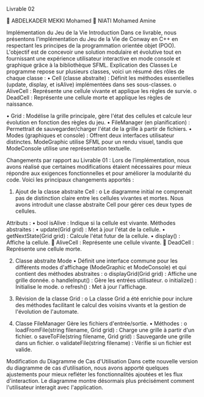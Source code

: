 Livrable 02
 
	
	ABDELKADER MEKKI Mohamed 
	NIATI Mohamed Amine 

Implémentation du Jeu de la Vie
Introduction
Dans ce livrable, nous présentons l'implémentation du Jeu de la Vie de Conway en C++ en respectant les principes de la programmation orientée objet (POO). L'objectif est de concevoir une solution modulaire et évolutive tout en fournissant une expérience utilisateur interactive en mode console et graphique grâce à la bibliothèque SFML.
Explication des Classes
Le programme repose sur plusieurs classes, voici un résumé des rôles de chaque classe :
•	Cell (classe abstraite) : Définit les méthodes essentielles (update, display, et isAlive) implémentées dans ses sous-classes.
o	AliveCell : Représente une cellule vivante et applique les règles de survie.
o	DeadCell : Représente une cellule morte et applique les règles de naissance.

•	Grid : Modélise la grille principale, gère l'état des cellules et calcule leur évolution en fonction des règles du jeu.
•	FileManager (en planification) : Permettrait de sauvegarder/charger l'état de la grille à partir de fichiers.
•	Modes (graphiques et console) : Offrent deux interfaces utilisateur distinctes. ModeGraphic utilise SFML pour un rendu visuel, tandis que ModeConsole utilise une représentation textuelle.

Changements par rapport au Livrable 01 :
Lors de l’implémentation, nous avons réalisé que certaines modifications étaient nécessaires pour mieux répondre aux exigences fonctionnelles et pour améliorer la modularité du code. Voici les principaux changements apportés :
 
1)	Ajout de la classe abstraite Cell :
o	Le diagramme initial ne comprenait pas de distinction claire entre les cellules vivantes et mortes. Nous avons introduit une classe abstraite Cell pour gérer ces deux types de cellules.
      


   Attributs :
•	bool isAlive : Indique si la cellule est vivante.
                   Méthodes abstraites :
•	update(Grid grid) : Met à jour l'état de la cellule.
•	getNextState(Grid grid) : Calcule l'état futur de la cellule.
•	display() : Affiche la cellule.
	AliveCell : Représente une cellule vivante.
	DeadCell : Représente une cellule morte.

2)	Classe abstraite Mode
•	Définit une interface commune pour les différents modes d'affichage (ModeGraphic et ModeConsole) et qui contient des méthodes abstraites :
o	displayGrid(Grid grid) : Affiche une grille donnée.
o	handleInput() : Gère les entrées utilisateur.
o	initialize() : Initialise le mode.
o	refresh() : Met à jour l'affichage.

3)	Révision de la classe Grid :
o	La classe Grid a été enrichie pour inclure des méthodes facilitant le calcul des voisins vivants et la gestion de l'évolution de l'automate.

4)	Classe FileManager
Gère les fichiers d'entrée/sortie.
•	Méthodes :
o	loadFromFile(string filename, Grid grid) : Charge une grille à partir d'un fichier.
o	saveToFile(string filename, Grid grid) : Sauvegarde une grille dans un fichier.
o	validateFile(string filename) : Vérifie si un fichier est valide.





Modification du Diagramme de Cas d'Utilisation
Dans cette nouvelle version du diagramme de cas d’utilisation, nous avons apporté quelques ajustements pour mieux refléter les fonctionnalités ajoutées et les flux d'interaction. Le diagramme montre désormais plus précisément comment l'utilisateur interagit avec l'application.





 

